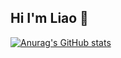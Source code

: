 ## Hi I'm Liao 👋

[![Anurag's GitHub stats](https://github-readme-stats.vercel.app/api?username=liao-guan-cheng)](https://github.com/liao-guan-cheng/github-readme-stats)
